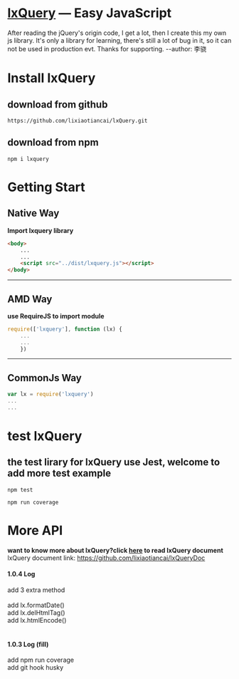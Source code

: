 [lxQuery](https://github.com/lixiaotiancai/lxQuery) — Easy JavaScript
==================================================

After reading the jQuery's origin code, I get a lot, then I create this my own js library.
It's only a library for learning, there's still a lot of bug in it, so it can not be used in production evt.
Thanks for supporting.   --author: 李骁

# Install lxQuery
## download from github
```
https://github.com/lixiaotiancai/lxQuery.git
```
## download from npm
```
npm i lxquery
```
# Getting Start
## Native Way
**Import lxquery library**
```html
<body>
    ...
    ...
    <script src="../dist/lxquery.js"></script>
</body>
```

***
## AMD Way
**use RequireJS to import module**
```javascript
require(['lxquery'], function (lx) {
    ...
    ...
    })
```

***
## CommonJs Way
```javascript
var lx = require('lxquery')
...
...
```
# test lxQuery
## the test lirary for lxQuery use Jest, welcome to add more test example
```
npm test

npm run coverage
```
# More API
**want to know more about lxQuery?click [here](https://github.com/lixiaotiancai/lxQueryDoc) to read lxQuery document**<br>
lxQuery document link: https://github.com/lixiaotiancai/lxQueryDoc

#### 1.0.4 Log
add 3 extra method<br>
<br>
add lx.formatDate()<br>
add lx.delHtmlTag()<br>
add lx.htmlEncode()<br>
<br>
#### 1.0.3 Log (fill)
add npm run coverage<br>
add git hook husky<br>